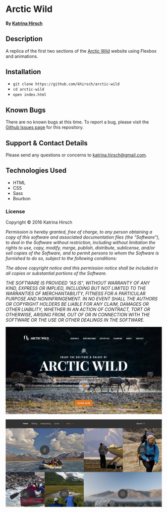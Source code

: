 # Arctic Wild

#### By [Katrina Hirsch](https://github.com/khirsch)

## Description

A replica of the first two sections of the [Arctic Wild](http://arcticwild.com/) website using Flexbox and animations.

## Installation

* `git clone https://github.com/khirsch/arctic-wild`
* `cd arctic-wild`
* `open index.html`

## Known Bugs

There are no known bugs at this time. To report a bug, please visit the [Github Issues page](https://github.com/khirsch/arctic-wild/issues) for this repository.

## Support & Contact Details

Please send any questions or concerns to katrina.hirsch@gmail.com.

## Technologies Used

* HTML
* CSS
* Sass
* Bourbon

### License

Copyright &copy; 2016 Katrina Hirsch

_Permission is hereby granted, free of charge, to any person obtaining a copy of this software and associated documentation files (the "Software"), to deal in the Software without restriction, including without limitation the rights to use, copy, modify, merge, publish, distribute, sublicense, and/or sell copies of the Software, and to permit persons to whom the Software is furnished to do so, subject to the following conditions:_

_The above copyright notice and this permission notice shall be included in all copies or substantial portions of the Software._

_THE SOFTWARE IS PROVIDED "AS IS", WITHOUT WARRANTY OF ANY KIND, EXPRESS OR IMPLIED, INCLUDING BUT NOT LIMITED TO THE WARRANTIES OF MERCHANTABILITY, FITNESS FOR A PARTICULAR PURPOSE AND NONINFRINGEMENT. IN NO EVENT SHALL THE AUTHORS OR COPYRIGHT HOLDERS BE LIABLE FOR ANY CLAIM, DAMAGES OR OTHER LIABILITY, WHETHER IN AN ACTION OF CONTRACT, TORT OR OTHERWISE, ARISING FROM, OUT OF OR IN CONNECTION WITH THE SOFTWARE OR THE USE OR OTHER DEALINGS IN THE SOFTWARE._

<p align="center">
  <img src="https://raw.githubusercontent.com/khirsch/arctic-wild/master/screen-shot1.png">
</p>
<p align="center">
  <img src="https://raw.githubusercontent.com/khirsch/arctic-wild/master/screen-shot2.png">
</p>
